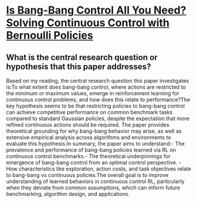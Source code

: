 # [Is Bang-Bang Control All You Need? Solving Continuous Control with   Bernoulli Policies](https://arxiv.org/abs/2111.02552)

## What is the central research question or hypothesis that this paper addresses?

Based on my reading, the central research question this paper investigates is:To what extent does bang-bang control, where actions are restricted to the minimum or maximum values, emerge in reinforcement learning for continuous control problems, and how does this relate to performance?The key hypothesis seems to be that restricting policies to bang-bang control can achieve competitive performance on common benchmark tasks compared to standard Gaussian policies, despite the expectation that more refined continuous actions should be required. The paper provides theoretical grounding for why bang-bang behavior may arise, as well as extensive empirical analysis across algorithms and environments to evaluate this hypothesis.In summary, the paper aims to understand:- The prevalence and performance of bang-bang policies learned via RL on continuous control benchmarks.- The theoretical underpinnings for emergence of bang-bang control from an optimal control perspective. - How characteristics like exploration, action costs, and task objectives relate to bang-bang vs continuous policies.The overall goal is to improve understanding of learned behaviors in continuous control RL, particularly when they deviate from common assumptions, which can inform future benchmarking, algorithm design, and applications.
